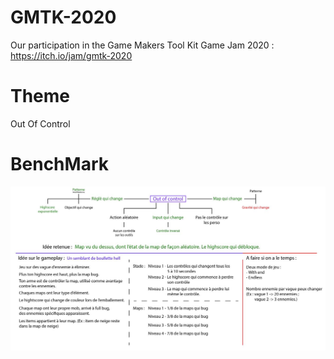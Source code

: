 # GMTK-2020
Our participation in the Game Makers Tool Kit Game Jam 2020 : https://itch.io/jam/gmtk-2020
# Theme
Out Of Control

# BenchMark
![bench](./design/Benchmark.jpg)
